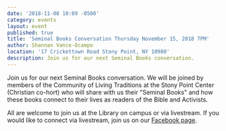 ```yaml
---
date: '2018-11-08 10:09 -0500'
category: events
layout: event
published: true
title: 'Seminal Books Conversation Thursday November 15, 2018 7PM'
author: Shannan Vance-Ocampo
location: '17 Crickettown Road Stony Point, NY 10980'
description: Join us for our next Seminal Books conversation.
---
```

Join us for our next Seminal Books conversation. We will be joined by members of the Community of Living Traditions at the Stony Point Center (Christian co-hort) who will share with us their "Seminal Books" and how these books connect to their lives as readers of the Bible and Activists. 

All are welcome to join us at the Library on campus or via livestream. If you would like to connect via livestream, join us on our [Facebook page](https://www.facebook.com/clbsj/).
